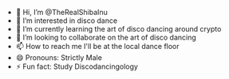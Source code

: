 - 👋 Hi, I’m @TheRealShibaInu
- 👀 I’m interested in disco dance
- 🌱 I’m currently learning the art of disco dancing around crypto
- 💞️ I’m looking to collaborate on the art of disco dancing
- 📫 How to reach me I'll be at the local dance floor
- 😄 Pronouns: Strictly Male
- ⚡ Fun fact: Study Discodancingology

<!---
TheRealShibaInu/TheRealShibaInu is a ✨ special ✨ repository because its `README.md` (this file) appears on your GitHub profile.
You can click the Preview link to take a look at your changes.
--->
